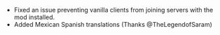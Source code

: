 - Fixed an issue preventing vanilla clients from joining servers with the mod installed.
- Added Mexican Spanish translations (Thanks @TheLegendofSaram)
